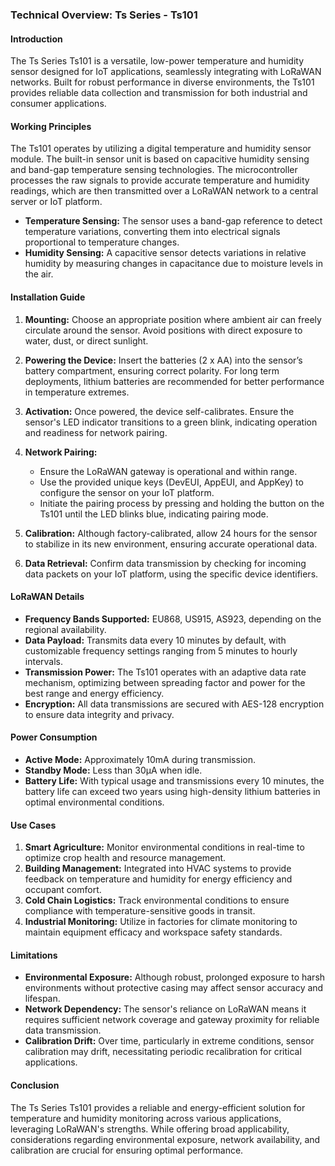 ### Technical Overview: Ts Series - Ts101

#### Introduction
The Ts Series Ts101 is a versatile, low-power temperature and humidity sensor designed for IoT applications, seamlessly integrating with LoRaWAN networks. Built for robust performance in diverse environments, the Ts101 provides reliable data collection and transmission for both industrial and consumer applications.

#### Working Principles
The Ts101 operates by utilizing a digital temperature and humidity sensor module. The built-in sensor unit is based on capacitive humidity sensing and band-gap temperature sensing technologies. The microcontroller processes the raw signals to provide accurate temperature and humidity readings, which are then transmitted over a LoRaWAN network to a central server or IoT platform.

- **Temperature Sensing:** The sensor uses a band-gap reference to detect temperature variations, converting them into electrical signals proportional to temperature changes.
- **Humidity Sensing:** A capacitive sensor detects variations in relative humidity by measuring changes in capacitance due to moisture levels in the air.

#### Installation Guide
1. **Mounting:** Choose an appropriate position where ambient air can freely circulate around the sensor. Avoid positions with direct exposure to water, dust, or direct sunlight.
   
2. **Powering the Device:** Insert the batteries (2 x AA) into the sensor’s battery compartment, ensuring correct polarity. For long term deployments, lithium batteries are recommended for better performance in temperature extremes.

3. **Activation:** Once powered, the device self-calibrates. Ensure the sensor's LED indicator transitions to a green blink, indicating operation and readiness for network pairing.

4. **Network Pairing:**
   - Ensure the LoRaWAN gateway is operational and within range.
   - Use the provided unique keys (DevEUI, AppEUI, and AppKey) to configure the sensor on your IoT platform.
   - Initiate the pairing process by pressing and holding the button on the Ts101 until the LED blinks blue, indicating pairing mode.

5. **Calibration:** Although factory-calibrated, allow 24 hours for the sensor to stabilize in its new environment, ensuring accurate operational data.

6. **Data Retrieval:** Confirm data transmission by checking for incoming data packets on your IoT platform, using the specific device identifiers.

#### LoRaWAN Details
- **Frequency Bands Supported:** EU868, US915, AS923, depending on the regional availability.
- **Data Payload:** Transmits data every 10 minutes by default, with customizable frequency settings ranging from 5 minutes to hourly intervals.
- **Transmission Power:** The Ts101 operates with an adaptive data rate mechanism, optimizing between spreading factor and power for the best range and energy efficiency.
- **Encryption:** All data transmissions are secured with AES-128 encryption to ensure data integrity and privacy.

#### Power Consumption
- **Active Mode:** Approximately 10mA during transmission.
- **Standby Mode:** Less than 30µA when idle.
- **Battery Life:** With typical usage and transmissions every 10 minutes, the battery life can exceed two years using high-density lithium batteries in optimal environmental conditions.

#### Use Cases
1. **Smart Agriculture:** Monitor environmental conditions in real-time to optimize crop health and resource management.
2. **Building Management:** Integrated into HVAC systems to provide feedback on temperature and humidity for energy efficiency and occupant comfort.
3. **Cold Chain Logistics:** Track environmental conditions to ensure compliance with temperature-sensitive goods in transit.
4. **Industrial Monitoring:** Utilize in factories for climate monitoring to maintain equipment efficacy and workspace safety standards.

#### Limitations
- **Environmental Exposure:** Although robust, prolonged exposure to harsh environments without protective casing may affect sensor accuracy and lifespan.
- **Network Dependency:** The sensor's reliance on LoRaWAN means it requires sufficient network coverage and gateway proximity for reliable data transmission.
- **Calibration Drift:** Over time, particularly in extreme conditions, sensor calibration may drift, necessitating periodic recalibration for critical applications.

#### Conclusion
The Ts Series Ts101 provides a reliable and energy-efficient solution for temperature and humidity monitoring across various applications, leveraging LoRaWAN's strengths. While offering broad applicability, considerations regarding environmental exposure, network availability, and calibration are crucial for ensuring optimal performance.